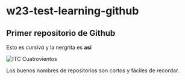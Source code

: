# w23-test-learning-github

## Primer repositorio de Github

Esto es _cursiva_ y la nergrita es **así**

![ITC Cuatrovientos](http://www.cuatrovientos.org/wp-content/uploads/2023/03/logo-cuatrovientos-2-1-300x75.png)

Los buenos nombres de repositorios son cortos y fáciles de recordar.
